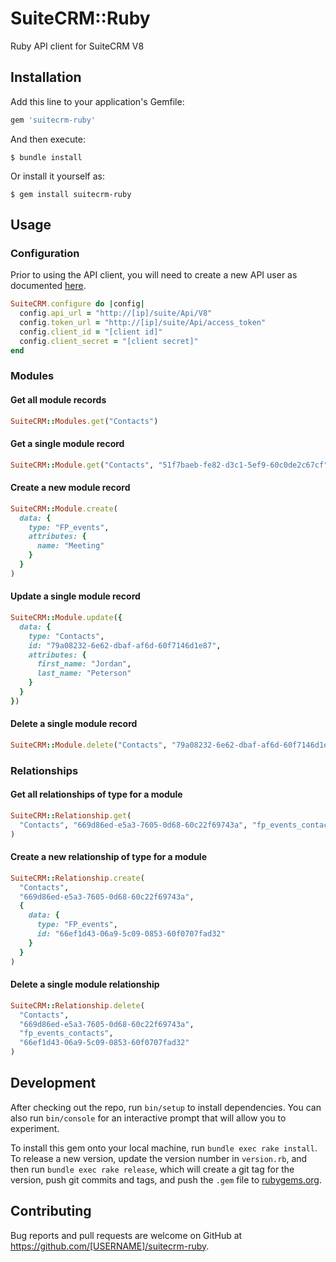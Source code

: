 # SuiteCRM::Ruby

Ruby API client for SuiteCRM V8

## Installation

Add this line to your application's Gemfile:

```ruby
gem 'suitecrm-ruby'
```

And then execute:

    $ bundle install

Or install it yourself as:

    $ gem install suitecrm-ruby

## Usage

### Configuration

Prior to using the API client, you will need to create a new API user as documented [here](https://docs.suitecrm.com/developer/api/developer-setup-guide/configure-authentication).

```ruby
SuiteCRM.configure do |config|
  config.api_url = "http://[ip]/suite/Api/V8"
  config.token_url = "http://[ip]/suite/Api/access_token"
  config.client_id = "[client id]"
  config.client_secret = "[client secret]"
end
```

### Modules

#### Get all module records

```ruby
SuiteCRM::Modules.get("Contacts")
```

#### Get a single module record

```ruby
SuiteCRM::Module.get("Contacts", "51f7baeb-fe82-d3c1-5ef9-60c0de2c67cf")
```

#### Create a new module record

```ruby
SuiteCRM::Module.create(
  data: {
    type: "FP_events",
    attributes: {
      name: "Meeting"
    }
  }
)
```

#### Update a single module record

```ruby
SuiteCRM::Module.update({
  data: {
    type: "Contacts",
    id: "79a08232-6e62-dbaf-af6d-60f7146d1e87",
    attributes: {
      first_name: "Jordan",
      last_name: "Peterson"
    }
  }
})
```

#### Delete a single module record

```ruby
SuiteCRM::Module.delete("Contacts", "79a08232-6e62-dbaf-af6d-60f7146d1e87")
```

### Relationships

#### Get all relationships of type for a module

```ruby
SuiteCRM::Relationship.get(
  "Contacts", "669d86ed-e5a3-7605-0d68-60c22f69743a", "fp_events_contacts"
)
```

#### Create a new relationship of type for a module

```ruby
SuiteCRM::Relationship.create(
  "Contacts",
  "669d86ed-e5a3-7605-0d68-60c22f69743a",
  {
    data: {
      type: "FP_events",
      id: "66ef1d43-06a9-5c09-0853-60f0707fad32"
    }
  }
)
```

#### Delete a single module relationship

```ruby
SuiteCRM::Relationship.delete(
  "Contacts",
  "669d86ed-e5a3-7605-0d68-60c22f69743a",
  "fp_events_contacts",
  "66ef1d43-06a9-5c09-0853-60f0707fad32"
)
```

## Development

After checking out the repo, run `bin/setup` to install dependencies. You can also run `bin/console` for an interactive prompt that will allow you to experiment.

To install this gem onto your local machine, run `bundle exec rake install`. To release a new version, update the version number in `version.rb`, and then run `bundle exec rake release`, which will create a git tag for the version, push git commits and tags, and push the `.gem` file to [rubygems.org](https://rubygems.org).

## Contributing

Bug reports and pull requests are welcome on GitHub at https://github.com/[USERNAME]/suitecrm-ruby.

